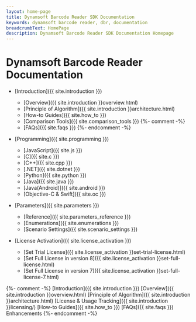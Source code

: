 ```yaml
---
layout: home-page
title: Dynamsoft Barcode Reader SDK Documentation
keywords: dynamsoft barcode reader, dbr, documentation
breadcrumbText: HomePage
description: Dynamsoft Barcode Reader SDK Documentation Homepage
---
```


# Dynamsoft Barcode Reader Documentation  


- [Introduction]({{ site.introduction }})
   - [Overview]({{ site.introduction }}overview.html)
   - [Principle of Algorithm]({{ site.introduction }}architecture.html)
   - [How-to Guides]({{ site.how_to }})
   - [Comparison Tools]({{ site.comparison_tools }})
   {%- comment -%}
   - [FAQs]({{ site.faqs }})
   {%- endcomment -%}
   

- [Programming]({{ site.programming }})
   - [JavaScript]({{ site.js }})
   - [C]({{ site.c }})
   - [C++]({{ site.cpp }})
   - [.NET]({{ site.dotnet }})
   - [Python]({{ site.python }})
   - [Java]({{ site.java }})
   - [Java(Android)]({{ site.android }})
   - [Objective-C & Swift]({{ site.oc }})
   
- [Parameters]({{ site.parameters }})
   - [Reference]({{ site.parameters_reference }})
   - [Enumerations]({{ site.enumerations }})
   - [Scenario Settings]({{ site.scenario_settings }})

- [License Activation]({{ site.license_activation }})
   - [Set Trial License]({{ site.license_activation }}set-trial-license.html)
   - [Set Full License in version 8]({{ site.license_activation }}set-full-license.html)
   - [Set Full License in version 7]({{ site.license_activation }}set-full-license-7.html)

{%- comment -%}
 [Introduction]({{ site.introduction }})
 [Overview]({{ site.introduction }}overview.html)
 [Principle of Algorithm]({{ site.introduction }}architecture.html)
 [License & Usage Tracking]({{ site.introduction }}licensing/)
 [How-to Guides]({{ site.how_to }})
 [FAQs]({{ site.faqs }})
 Enhancements
{%- endcomment -%}


